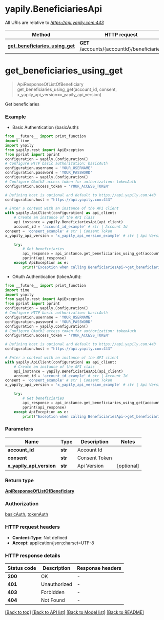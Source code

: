 # yapily.BeneficiariesApi

All URIs are relative to *https://api.yapily.com:443*

Method | HTTP request | Description
------------- | ------------- | -------------
[**get_beneficiaries_using_get**](BeneficiariesApi.md#get_beneficiaries_using_get) | **GET** /accounts/{accountId}/beneficiaries | Get beneficiaries


# **get_beneficiaries_using_get**
> ApiResponseOfListOfBeneficiary get_beneficiaries_using_get(account_id, consent, x_yapily_api_version=x_yapily_api_version)

Get beneficiaries

### Example

* Basic Authentication (basicAuth):
```python
from __future__ import print_function
import time
import yapily
from yapily.rest import ApiException
from pprint import pprint
configuration = yapily.Configuration()
# Configure HTTP basic authorization: basicAuth
configuration.username = 'YOUR_USERNAME'
configuration.password = 'YOUR_PASSWORD'
configuration = yapily.Configuration()
# Configure OAuth2 access token for authorization: tokenAuth
configuration.access_token = 'YOUR_ACCESS_TOKEN'

# Defining host is optional and default to https://api.yapily.com:443
configuration.host = "https://api.yapily.com:443"

# Enter a context with an instance of the API client
with yapily.ApiClient(configuration) as api_client:
    # Create an instance of the API class
    api_instance = yapily.BeneficiariesApi(api_client)
    account_id = 'account_id_example' # str | Account Id
consent = 'consent_example' # str | Consent Token
x_yapily_api_version = 'x_yapily_api_version_example' # str | Api Version (optional)

    try:
        # Get beneficiaries
        api_response = api_instance.get_beneficiaries_using_get(account_id, consent, x_yapily_api_version=x_yapily_api_version)
        pprint(api_response)
    except ApiException as e:
        print("Exception when calling BeneficiariesApi->get_beneficiaries_using_get: %s\n" % e)
```

* OAuth Authentication (tokenAuth):
```python
from __future__ import print_function
import time
import yapily
from yapily.rest import ApiException
from pprint import pprint
configuration = yapily.Configuration()
# Configure HTTP basic authorization: basicAuth
configuration.username = 'YOUR_USERNAME'
configuration.password = 'YOUR_PASSWORD'
configuration = yapily.Configuration()
# Configure OAuth2 access token for authorization: tokenAuth
configuration.access_token = 'YOUR_ACCESS_TOKEN'

# Defining host is optional and default to https://api.yapily.com:443
configuration.host = "https://api.yapily.com:443"

# Enter a context with an instance of the API client
with yapily.ApiClient(configuration) as api_client:
    # Create an instance of the API class
    api_instance = yapily.BeneficiariesApi(api_client)
    account_id = 'account_id_example' # str | Account Id
consent = 'consent_example' # str | Consent Token
x_yapily_api_version = 'x_yapily_api_version_example' # str | Api Version (optional)

    try:
        # Get beneficiaries
        api_response = api_instance.get_beneficiaries_using_get(account_id, consent, x_yapily_api_version=x_yapily_api_version)
        pprint(api_response)
    except ApiException as e:
        print("Exception when calling BeneficiariesApi->get_beneficiaries_using_get: %s\n" % e)
```

### Parameters

Name | Type | Description  | Notes
------------- | ------------- | ------------- | -------------
 **account_id** | **str**| Account Id | 
 **consent** | **str**| Consent Token | 
 **x_yapily_api_version** | **str**| Api Version | [optional] 

### Return type

[**ApiResponseOfListOfBeneficiary**](ApiResponseOfListOfBeneficiary.md)

### Authorization

[basicAuth](../README.md#basicAuth), [tokenAuth](../README.md#tokenAuth)

### HTTP request headers

 - **Content-Type**: Not defined
 - **Accept**: application/json;charset=UTF-8

### HTTP response details
| Status code | Description | Response headers |
|-------------|-------------|------------------|
**200** | OK |  -  |
**401** | Unauthorized |  -  |
**403** | Forbidden |  -  |
**404** | Not Found |  -  |

[[Back to top]](#) [[Back to API list]](../README.md#documentation-for-api-endpoints) [[Back to Model list]](../README.md#documentation-for-models) [[Back to README]](../README.md)

